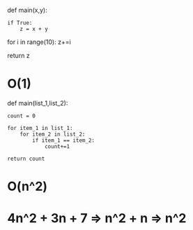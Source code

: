 def main(x,y):

    if True:
        z = x + y

   for i in range(10):
        z+=i

  return z

# O(1)

def main(list_1,list_2):

    count = 0

    for item_1 in list_1:
        for item_2 in list_2:
            if item_1 == item_2:
                count+=1

    return count

# O(n^2)

# 4n^2 + 3n + 7 => n^2 + n => n^2
